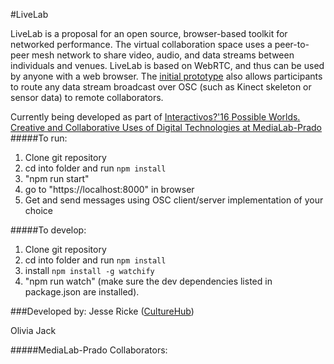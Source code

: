 #LiveLab

LiveLab is a proposal for an open source, browser-based toolkit for networked performance. The virtual collaboration space uses a peer-to-peer mesh network to share video, audio, and data streams between individuals and venues. LiveLab is based on WebRTC, and thus can be used by anyone with a web browser. The [initial prototype](https://ojack.github.io/LiveLab/public/) also allows participants to route any data stream broadcast over OSC (such as Kinect skeleton or sensor data) to remote collaborators.

Currently being developed as part of [Interactivos?'16 Possible Worlds. Creative and Collaborative Uses of Digital Technologies at MediaLab-Prado](http://comunidad.medialab-prado.es/en/groups/livelab)
#####To run:
1. Clone git repository
2. cd into folder and run <code>npm install</code>
3. "npm run start"
4. go to "https://localhost:8000" in browser
5. Get and send messages using OSC client/server implementation of your choice

#####To develop:
1. Clone git repository
2. cd into folder and run <code>npm install</code>
3. install <code>npm install -g watchify</code>
4. "npm run watch" (make sure the dev dependencies listed in package.json are installed).

###Developed by:
Jesse Ricke ([CultureHub](http://www.culturehub.org/))

Olivia Jack

#####MediaLab-Prado Collaborators:

